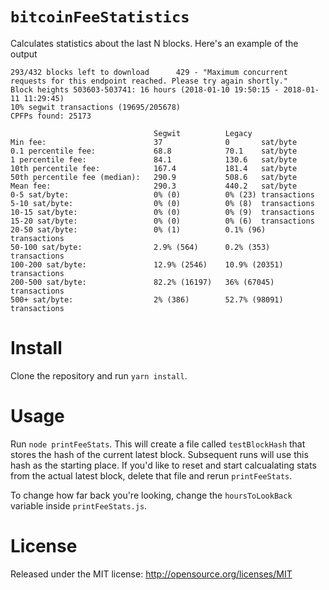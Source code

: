 
`bitcoinFeeStatistics`
=====

Calculates statistics about the last N blocks. Here's an example of the output

```
293/432 blocks left to download      429 - "Maximum concurrent requests for this endpoint reached. Please try again shortly."
Block heights 503603-503741: 16 hours (2018-01-10 19:50:15 - 2018-01-11 11:29:45)
10% segwit transactions (19695/205678)
CPFPs found: 25173

                                Segwit          Legacy
Min fee:                        37              0       sat/byte
0.1 percentile fee:             68.8            70.1    sat/byte
1 percentile fee:               84.1            130.6   sat/byte
10th percentile fee:            167.4           181.4   sat/byte
50th percentile fee (median):   290.9           508.6   sat/byte
Mean fee:                       290.3           440.2   sat/byte
0-5 sat/byte:                   0% (0)          0% (23) transactions
5-10 sat/byte:                  0% (0)          0% (8)  transactions
10-15 sat/byte:                 0% (0)          0% (9)  transactions
15-20 sat/byte:                 0% (0)          0% (6)  transactions
20-50 sat/byte:                 0% (1)          0.1% (96)       transactions
50-100 sat/byte:                2.9% (564)      0.2% (353)      transactions
100-200 sat/byte:               12.9% (2546)    10.9% (20351)   transactions
200-500 sat/byte:               82.2% (16197)   36% (67045)     transactions
500+ sat/byte:                  2% (386)        52.7% (98091)   transactions
```

Install
=======

Clone the repository and run `yarn install`.

Usage
======

Run `node printFeeStats`. This will create a file called `testBlockHash` that stores the hash of the current latest block. Subsequent runs will use this hash as the starting place. If you'd like to reset and start calcualating stats from the actual latest block, delete that file and rerun `printFeeStats`.

To change how far back you're looking, change the `hoursToLookBack` variable inside `printFeeStats.js`.

License
=======
Released under the MIT license: http://opensource.org/licenses/MIT
